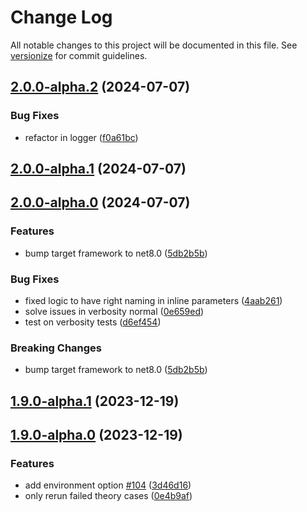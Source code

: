 # Change Log

All notable changes to this project will be documented in this file. See [versionize](https://github.com/versionize/versionize) for commit guidelines.

<a name="2.0.0-alpha.2"></a>
## [2.0.0-alpha.2](https://www.github.com/joaoopereira/dotnet-test-rerun/releases/tag/v2.0.0-alpha.2) (2024-07-07)

### Bug Fixes

* refactor in logger ([f0a61bc](https://www.github.com/joaoopereira/dotnet-test-rerun/commit/f0a61bceeda19f5897237716da5df5cabd90c7cb))

<a name="2.0.0-alpha.1"></a>
## [2.0.0-alpha.1](https://www.github.com/joaoopereira/dotnet-test-rerun/releases/tag/v2.0.0-alpha.1) (2024-07-07)

<a name="2.0.0-alpha.0"></a>
## [2.0.0-alpha.0](https://www.github.com/joaoopereira/dotnet-test-rerun/releases/tag/v2.0.0-alpha.0) (2024-07-07)

### Features

* bump target framework to net8.0 ([5db2b5b](https://www.github.com/joaoopereira/dotnet-test-rerun/commit/5db2b5b891575f8b2492b682eb3b0748c86e8e9b))

### Bug Fixes

* fixed logic to have right naming in inline parameters ([4aab261](https://www.github.com/joaoopereira/dotnet-test-rerun/commit/4aab26164ddc94722ffb70108444dd6b6cd4950d))
* solve issues in verbosity normal ([0e659ed](https://www.github.com/joaoopereira/dotnet-test-rerun/commit/0e659ede300a72d0bf246d118a42a586f56fc788))
* test on verbosity tests ([d6ef454](https://www.github.com/joaoopereira/dotnet-test-rerun/commit/d6ef4543d0bf76dd18b3873c84e1fb61f9a47168))

### Breaking Changes

* bump target framework to net8.0 ([5db2b5b](https://www.github.com/joaoopereira/dotnet-test-rerun/commit/5db2b5b891575f8b2492b682eb3b0748c86e8e9b))

<a name="1.9.0-alpha.1"></a>
## [1.9.0-alpha.1](https://www.github.com/joaoopereira/dotnet-test-rerun/releases/tag/v1.9.0-alpha.1) (2023-12-19)

<a name="1.9.0-alpha.0"></a>
## [1.9.0-alpha.0](https://www.github.com/joaoopereira/dotnet-test-rerun/releases/tag/v1.9.0-alpha.0) (2023-12-19)

### Features

* add environment option [#104](https://www.github.com/joaoopereira/dotnet-test-rerun/issues/104) ([3d46d16](https://www.github.com/joaoopereira/dotnet-test-rerun/commit/3d46d1624ac6e5bb4e3fe52241b557d86c6bd4e8))
* only rerun failed theory cases ([0e4b9af](https://www.github.com/joaoopereira/dotnet-test-rerun/commit/0e4b9af2ee59a4f2dea033dd421df8c36d65a16c))

